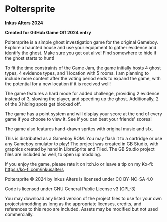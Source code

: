 # Poltersprite

**Inkus Alters 2024**

**Created for GitHub Game Off 2024 entry**

Poltersprite is a simple ghost investigation game for the original Gameboy.
Explore a haunted house and use your equipment to gather evidence and identify the ghost.
Make sure you get out alive! Find somewhere to hide if the ghost starts to hunt!

To fit the time constraints of the Game Jam, the game initially hosts 4 ghost types, 4 evidence types, and 1 location with 5 rooms. I am planning to include more content after the voting period ends to expand the game, with the potential for a new location if it is received well!

The game features a hard mode for added challenge, providing 2 evidence instead of 3, slowing the player, and speeding up the ghost. Additionally, 2 of the 3 hiding spots get blocked off.

The game has a point system and will display your score at the end of every game if you choose to view it. See if you can beat your friends' scores!

The game also features hand-drawn sprites with original music and sfx.

This is distributed as a Gameboy ROM. You may flash it to a cartridge or use any Gameboy emulator to play!
The project was created in GB Studio, with graphics created by hand in LibreSprite and Tiled.
The GB Studio project files are included as well, to open up modding.

If you enjoy the game, please rate it on itch.io or leave a tip on my Ko-fi: https://ko-fi.com/inkusalters

Poltersprite © 2024 by Inkus Alters is licensed under CC BY-NC-SA 4.0

Code is licensed under GNU General Public License v3 (GPL-3)

You may download any listed version of the project files to use for your own projects/modding as long as the appropriate licenses, credits, and references to this repo are included. Assets may be modified but not used commercially.
